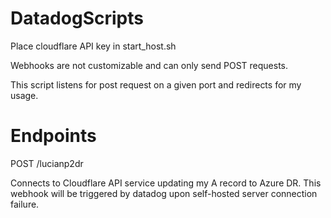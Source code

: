 # DatadogScripts
Place cloudflare API key in start_host.sh

Webhooks are not customizable and can only send POST requests.

This script listens for post request on a given port and redirects for my usage.

# Endpoints

POST /lucianp2dr

Connects to Cloudflare API service updating my A record to Azure DR. This webhook will be triggered by datadog upon self-hosted server connection failure.

